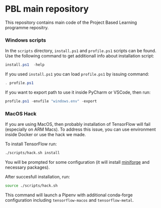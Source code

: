 # PBL main repository

This repository contains main code of the Project Based Learning 
programme repositry.

### Windows scripts

In the `scripts` directory, `install.ps1` and `profile.ps1` scripts can be found.
Use the following command to get additionall info about installation script:

```powershell
install.ps1  -help
```

If you used `install.ps1` you can load `profile.ps1` by issuing command:

```powershell
. profile.ps1
```

If you want to export path to use it inside PyCharm or VSCode, then run:
```powershell
profile.ps1 -envfile "windows.env" -export
```

### MacOS Hack

If you are using MacOS, then probably installation of TensorFlow will fail (especially on ARM Macs). To address this issue, you can use environment inside Docker or use the hack we made.

To install TensorFlow run:

```sh
./scripts/hack.sh install
```

You will be prompted for some configuration (it will install [miniforge](https://github.com/conda-forge/miniforge) and necessary packages).

After succesfull installation, run:

```sh
source ./scripts/hack.sh
```

This command will launch a Pipenv with additional conda-forge configuration including `tensorflow-macos` and `tensorflow-metal`.
